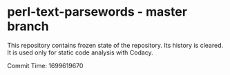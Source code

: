 # perl-text-parsewords - master branch

This repository contains frozen state of the repository.
Its history is cleared. It is used only for static code
analysis with Codacy.

Commit Time: 1699619670